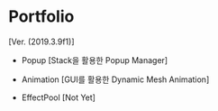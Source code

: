 # Portfolio
[Ver. (2019.3.9f1)]


* Popup [Stack을 활용한 Popup Manager]



* Animation [GUI를 활용한 Dynamic Mesh Animation]



* EffectPool [Not Yet]
